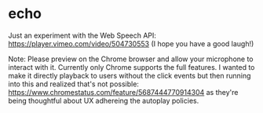 # echo

Just an experiment with the Web Speech API: https://player.vimeo.com/video/504730553 (I hope you have a good laugh!)

Note: Please preview on the Chrome browser and allow your microphone to interact with it. Currently only Chrome supports the full features. I wanted to make it directly playback to users without the click events but then running into this and realized that's not possible: https://www.chromestatus.com/feature/5687444770914304 as they're being thoughtful about UX adhereing the autoplay policies.
